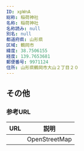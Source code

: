 ```yaml
---
ID: xpWnA
総称: 稲荷神社
名称: 稲荷神社
名称読み: null
別名: null
都道府県: 山形県
区域: 鶴岡市
緯度: 38.7506155
経度: 139.7653681
郵便番号: 9971124
住所: 山形県鶴岡市大山２丁目２０
---
```


## その他

### 参考URL

| URL | 説明          |
| --- | ------------- |
|     | OpenStreetMap |
